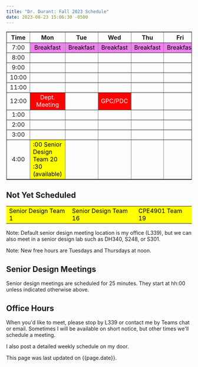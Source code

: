 ```yaml
---
title: "Dr. Durant: Fall 2023 Schedule"
date: 2023-08-23 15:06:30 -0500
---
```


<style type="text/css">
td         { text-align: center;                      }
td.am      { background-color: red;     color: white; }
td.cpe4901 { background-color: yellow;  color: black; text-align: left; }
td.lunch   { background-color: violet;  color: black; }
</style>

<div align="center">
<table border>
<tr><th>Time</th>       <th>Mon</th>                                                            <th>Tue</th>                        <th>Wed</th>                        <th>Thu</th>                        <th>Fri</th>                        </tr>
<tr><td>7:00</td>       <td class="lunch">Breakfast</td>                                        <td class="lunch">Breakfast</td>    <td class="lunch">Breakfast</td>    <td class="lunch">Breakfast</td>    <td class="lunch">Breakfast</td>    </tr>
<tr><td>8:00</td>       <td>&nbsp;</td>                                                         <td>&nbsp;</td>                     <td>&nbsp;</td>                     <td>&nbsp;</td>                     <td>&nbsp;</td>                     </tr>
<tr><td>9:00</td>       <td>&nbsp;</td>                                                         <td>&nbsp;</td>                     <td>&nbsp;</td>                     <td>&nbsp;</td>                     <td>&nbsp;</td>                     </tr>
<tr><td>10:00</td>      <td>&nbsp;</td>                                                         <td>&nbsp;</td>                     <td>&nbsp;</td>                     <td>&nbsp;</td>                     <td>&nbsp;</td>                     </tr>
<tr><td>11:00</td>      <td>&nbsp;</td>                                                         <td>&nbsp;</td>                     <td>&nbsp;</td>                     <td>&nbsp;</td>                     <td>&nbsp;</td>                     </tr>
<tr><td>12:00</td>      <td class="am">Dept. Meeting</td>                                       <td>&nbsp;</td>                     <td class="am">GPC/PDC</td>         <td>&nbsp;</td>                     <td>&nbsp;</td>                     </tr>
<tr><td>1:00</td>       <td>&nbsp;</td>                                                         <td>&nbsp;</td>                     <td>&nbsp;</td>                     <td>&nbsp;</td>                     <td>&nbsp;</td>                     </tr>
<tr><td>2:00</td>       <td>&nbsp;</td>                                                         <td>&nbsp;</td>                     <td>&nbsp;</td>                     <td>&nbsp;</td>                     <td>&nbsp;</td>                     </tr>
<tr><td>3:00</td>       <td>&nbsp;</td>                                                         <td>&nbsp;</td>                     <td>&nbsp;</td>                     <td>&nbsp;</td>                     <td>&nbsp;</td>                     </tr>
<tr><td>4:00</td>       <td class="cpe4901">:00 Senior Design Team 20<br/>:30 (available)</td>  <td>&nbsp;</td>                     <td>&nbsp;</td>                     <td>&nbsp;</td>                     <td>&nbsp;</td>                     </tr>
</table>
</div>

## Not Yet Scheduled
<table><tr>
<td class="cpe4901">Senior Design Team 1</td>
<td class="cpe4901">Senior Design Team 16</td>
<td class="cpe4901">CPE4901 Team 19</td>
</tr></table>

Note: Default senior design meeting location is my office (L339), but we can also meet in a senior design lab such as DH340, S248, or S301.

Note: New free hours are Tuesdays and Thursdays at noon.

## Senior Design Meetings

Senior design meetings are scheduled for 25 minutes. They start at hh:00 unless indicated otherwise above.

## Office Hours

When you'd like to meet, please stop by L339 or contact me by Teams chat or email. Sometimes I will be available on short notice, but other times we'll schedule a meeting.

I also post a detailed weekly schedule on my door.

This page was last updated on {{page.date}}.
